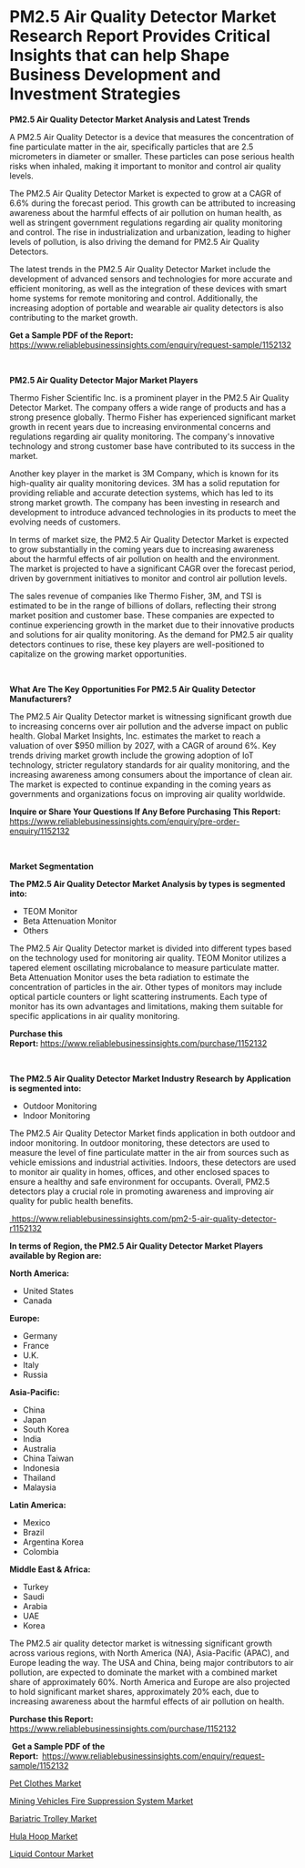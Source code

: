 <p><h1>PM2.5 Air Quality Detector Market Research Report Provides Critical Insights that can help Shape Business Development and Investment Strategies</h1></p><p><strong>PM2.5 Air Quality Detector Market Analysis and Latest Trends</strong></p>
<p><p>A PM2.5 Air Quality Detector is a device that measures the concentration of fine particulate matter in the air, specifically particles that are 2.5 micrometers in diameter or smaller. These particles can pose serious health risks when inhaled, making it important to monitor and control air quality levels.</p><p>The PM2.5 Air Quality Detector Market is expected to grow at a CAGR of 6.6% during the forecast period. This growth can be attributed to increasing awareness about the harmful effects of air pollution on human health, as well as stringent government regulations regarding air quality monitoring and control. The rise in industrialization and urbanization, leading to higher levels of pollution, is also driving the demand for PM2.5 Air Quality Detectors.</p><p>The latest trends in the PM2.5 Air Quality Detector Market include the development of advanced sensors and technologies for more accurate and efficient monitoring, as well as the integration of these devices with smart home systems for remote monitoring and control. Additionally, the increasing adoption of portable and wearable air quality detectors is also contributing to the market growth.</p></p>
<p><strong>Get a Sample PDF of the Report:&nbsp;</strong> <a href="https://www.reliablebusinessinsights.com/enquiry/request-sample/1152132">https://www.reliablebusinessinsights.com/enquiry/request-sample/1152132</a></p>
<p>&nbsp;</p>
<p><strong>PM2.5 Air Quality Detector Major Market Players</strong></p>
<p><p>Thermo Fisher Scientific Inc. is a prominent player in the PM2.5 Air Quality Detector Market. The company offers a wide range of products and has a strong presence globally. Thermo Fisher has experienced significant market growth in recent years due to increasing environmental concerns and regulations regarding air quality monitoring. The company's innovative technology and strong customer base have contributed to its success in the market.</p><p>Another key player in the market is 3M Company, which is known for its high-quality air quality monitoring devices. 3M has a solid reputation for providing reliable and accurate detection systems, which has led to its strong market growth. The company has been investing in research and development to introduce advanced technologies in its products to meet the evolving needs of customers.</p><p>In terms of market size, the PM2.5 Air Quality Detector Market is expected to grow substantially in the coming years due to increasing awareness about the harmful effects of air pollution on health and the environment. The market is projected to have a significant CAGR over the forecast period, driven by government initiatives to monitor and control air pollution levels.</p><p>The sales revenue of companies like Thermo Fisher, 3M, and TSI is estimated to be in the range of billions of dollars, reflecting their strong market position and customer base. These companies are expected to continue experiencing growth in the market due to their innovative products and solutions for air quality monitoring. As the demand for PM2.5 air quality detectors continues to rise, these key players are well-positioned to capitalize on the growing market opportunities.</p></p>
<p>&nbsp;</p>
<p><strong>What Are The Key Opportunities For PM2.5 Air Quality Detector Manufacturers?</strong></p>
<p><p>The PM2.5 Air Quality Detector market is witnessing significant growth due to increasing concerns over air pollution and the adverse impact on public health. Global Market Insights, Inc. estimates the market to reach a valuation of over $950 million by 2027, with a CAGR of around 6%. Key trends driving market growth include the growing adoption of IoT technology, stricter regulatory standards for air quality monitoring, and the increasing awareness among consumers about the importance of clean air. The market is expected to continue expanding in the coming years as governments and organizations focus on improving air quality worldwide.</p></p>
<p><strong>Inquire or Share Your Questions If Any Before Purchasing This Report:</strong> <a href="https://www.reliablebusinessinsights.com/enquiry/pre-order-enquiry/1152132">https://www.reliablebusinessinsights.com/enquiry/pre-order-enquiry/1152132</a></p>
<p>&nbsp;</p>
<p><strong>Market Segmentation</strong></p>
<p><strong>The PM2.5 Air Quality Detector Market Analysis by types is segmented into:</strong></p>
<p><ul><li>TEOM Monitor</li><li>Beta Attenuation Monitor</li><li>Others</li></ul></p>
<p><p>The PM2.5 Air Quality Detector market is divided into different types based on the technology used for monitoring air quality. TEOM Monitor utilizes a tapered element oscillating microbalance to measure particulate matter. Beta Attenuation Monitor uses the beta radiation to estimate the concentration of particles in the air. Other types of monitors may include optical particle counters or light scattering instruments. Each type of monitor has its own advantages and limitations, making them suitable for specific applications in air quality monitoring.</p></p>
<p><strong>Purchase this Report:&nbsp;</strong><a href="https://www.reliablebusinessinsights.com/purchase/1152132">https://www.reliablebusinessinsights.com/purchase/1152132</a></p>
<p>&nbsp;</p>
<p><strong>The PM2.5 Air Quality Detector Market Industry Research by Application is segmented into:</strong></p>
<p><ul><li>Outdoor Monitoring</li><li>Indoor Monitoring</li></ul></p>
<p><p>The PM2.5 Air Quality Detector Market finds application in both outdoor and indoor monitoring. In outdoor monitoring, these detectors are used to measure the level of fine particulate matter in the air from sources such as vehicle emissions and industrial activities. Indoors, these detectors are used to monitor air quality in homes, offices, and other enclosed spaces to ensure a healthy and safe environment for occupants. Overall, PM2.5 detectors play a crucial role in promoting awareness and improving air quality for public health benefits.</p></p>
<p><a href="https://www.reliablebusinessinsights.com/pm2-5-air-quality-detector-r1152132">&nbsp;https://www.reliablebusinessinsights.com/pm2-5-air-quality-detector-r1152132</a></p>
<p><strong>In terms of Region, the PM2.5 Air Quality Detector Market Players available by Region are:</strong></p>
<p>
    <p> <strong> North America: </strong>
        <ul>
            <li>United States</li>
            <li>Canada</li>
        </ul>
        </p> 
    <p> <strong> Europe: </strong>
        <ul>
            <li>Germany</li>
            <li>France</li>
            <li>U.K.</li>
            <li>Italy</li>
            <li>Russia</li>
        </ul>
        </p> 
    <p> <strong> Asia-Pacific: </strong>
        <ul>
            <li>China</li>
            <li>Japan</li>
            <li>South Korea</li>
            <li>India</li>
            <li>Australia</li>
            <li>China Taiwan</li>
            <li>Indonesia</li>
            <li>Thailand</li>
            <li>Malaysia</li>
        </ul>
        </p> 
    <p> <strong> Latin America: </strong>
        <ul>
            <li>Mexico</li>
            <li>Brazil</li>
            <li>Argentina Korea</li>
            <li>Colombia</li>
        </ul>
        </p> 
    <p> <strong> Middle East & Africa: </strong>
        <ul>
            <li>Turkey</li>
            <li>Saudi</li>
            <li>Arabia</li>
            <li>UAE</li>
            <li>Korea</li>
        </ul>
    </p>
    </p>
<p><p>The PM2.5 air quality detector market is witnessing significant growth across various regions, with North America (NA), Asia-Pacific (APAC), and Europe leading the way. The USA and China, being major contributors to air pollution, are expected to dominate the market with a combined market share of approximately 60%. North America and Europe are also projected to hold significant market shares, approximately 20% each, due to increasing awareness about the harmful effects of air pollution on health.</p></p>
<p><strong>Purchase this Report: </strong><a href="https://www.reliablebusinessinsights.com/purchase/1152132">https://www.reliablebusinessinsights.com/purchase/1152132</a></p>
<p>&nbsp;<strong>Get a Sample PDF of the Report:&nbsp;&nbsp;</strong><a href="https://www.reliablebusinessinsights.com/enquiry/request-sample/1152132">https://www.reliablebusinessinsights.com/enquiry/request-sample/1152132</a></p>
<p><strong></strong></p>
<p><p><a href="https://medium.com/@babymorar/pet-clothes-market-growth-outlook-from-2024-to-2031-and-it-is-projecting-at-11-9-68e1c5cde90e">Pet Clothes Market</a></p><p><a href="https://github.com/vregtldg37/Market-Research-Report-List-1/blob/main/mining-vehicles-fire-suppression-system-market.md">Mining Vehicles Fire Suppression System Market</a></p><p><a href="https://medium.com/@felipestehr/bariatric-trolley-market-size-by-type-manual-hydraulic-electric-hydro-pneumatic-by-product-0eaede9f53ba">Bariatric Trolley Market</a></p><p><a href="https://medium.com/@welsonwiden94552/hula-hoop-market-outlook-and-forecast-from-2024-to-2031-eb5441e556e6">Hula Hoop Market</a></p><p><a href="https://medium.com/@madisynreinger/market-forecast-global-liquid-contour-trends-and-impact-analysis-2024-2031-by-application-cf2178d87bed">Liquid Contour Market</a></p></p>